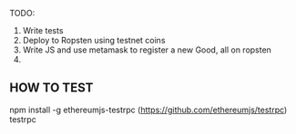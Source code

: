 TODO:

1. Write tests
2. Deploy to Ropsten using testnet coins
3. Write JS and use metamask to register a new Good, all on ropsten
4.



## HOW TO TEST

npm install -g ethereumjs-testrpc  (https://github.com/ethereumjs/testrpc)
testrpc
